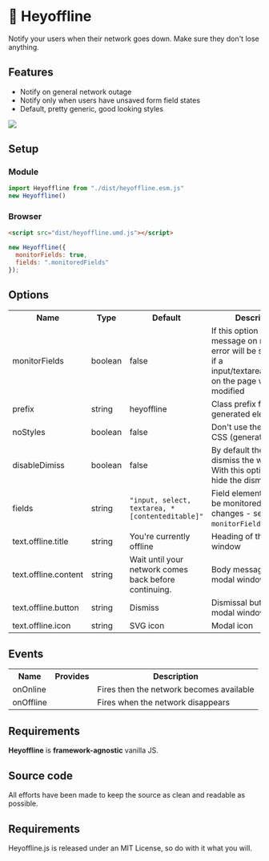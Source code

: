 # 🔌 Heyoffline
Notify your users when their network goes down. Make sure they don't lose anything.

## Features

- Notify on general network outage
- Notify only when users have unsaved form field states
- Default, pretty generic, good looking styles

![](https://user-images.githubusercontent.com/34213/83430658-520d1600-a436-11ea-89da-0b6035fdf818.gif)

## Setup

### Module
```javascript
import Heyoffline from "./dist/heyoffline.esm.js"
new Heyoffline()
```

### Browser
```html
<script src="dist/heyoffline.umd.js"></script>
```

```javascript
new Heyoffline({
  monitorFields: true,
  fields: ".monitoredFields"
});
```

## Options
<table>
  <tr>
    <th class="name">Name</th>
    <th class="type">Type</th>
    <th class="default">Default</th>
    <th class="desc">Description</th>
  </tr>
  <tr>
    <td>monitorFields</td>
    <td>boolean</td>
    <td>false</td>
    <td class="desc">If this option is enabled, message on network error will be shown only if a input/textarea/select/etc on the page was modified</td>
  </tr>
  <tr>
    <td>prefix</td>
    <td>string</td>
    <td>heyoffline</td>
    <td class="desc">Class prefix for generated elements</td>
  </tr>
  <tr>
    <td>noStyles</td>
    <td>boolean</td>
    <td>false</td>
    <td class="desc">Don't use the default CSS (generated by JS)</td>
  </tr>
  <tr>
    <td>disableDimiss</td>
    <td>boolean</td>
    <td>false</td>
    <td class="desc">By default the user can dismiss the warning. With this option you can hide the dismiss button.</td>
  </tr>
  <tr>
    <td>fields</td>
    <td>string</td>
    <td><code>"input, select, textarea, *[contenteditable]"</code></td>
    <td class="desc">Field elements that will be monitored for changes - see <code>monitorFields</code> option.</td>
  </tr>
  <tr>
    <td>text.offline.title</td>
    <td>string</td>
    <td>You're currently offline</td>
    <td class="desc">Heading of the modal window</td>
  </tr>
  <tr>
    <td>text.offline.content</td>
    <td>string</td>
    <td>Wait until your network comes back before continuing.</td>
    <td class="desc">Body message of the modal window</td>
  </tr>
  <tr>
    <td>text.offline.button</td>
    <td>string</td>
    <td>Dismiss</td>
    <td class="desc">Dismissal button of the modal window</td>
  </tr>
  <tr>
    <td>text.offline.icon</td>
    <td>string</td>
    <td>SVG icon</td>
    <td class="desc">Modal icon</td>
  </tr>
</table>

## Events
<table>
  <tr>
    <th class="name">Name</th>
    <th class="type">Provides</th>
    <th class="desc">Description</th>
  </tr>
  <tr>
    <td>onOnline</td>
    <td></td>
    <td>Fires then the network becomes available</td>
  </tr>
  <tr>
    <td>onOffline</td>
    <td></td>
    <td>Fires when the network disappears</td>
  </tr>
</table>

## Requirements
**Heyoffline** is **framework-agnostic** vanilla JS.

## Source code
All efforts have been made to keep the source as clean and readable as possible.

## Requirements
Heyoffline.js is released under an MIT License, so do with it what you will.
